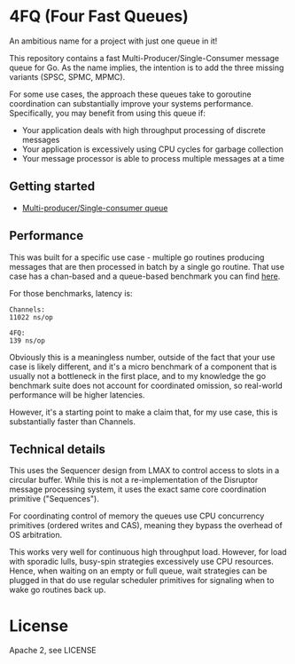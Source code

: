 # 4FQ (Four Fast Queues)

An ambitious name for a project with just one queue in it!

This repository contains a fast Multi-Producer/Single-Consumer message queue for Go. 
As the name implies, the intention is to add the three missing variants (SPSC, SPMC, MPMC).

For some use cases, the approach these queues take to goroutine coordination can substantially improve your systems performance.
Specifically, you may benefit from using this queue if:

- Your application deals with high throughput processing of discrete messages
- Your application is excessively using CPU cycles for garbage collection
- Your message processor is able to process multiple messages at a time

## Getting started

- [Multi-producer/Single-consumer queue](pkg/queue/example_test.go#L8)

## Performance

This was built for a specific use case - multiple go routines producing messages that 
are then processed in batch by a single go routine. That use case has a chan-based and
a queue-based benchmark you can find [here](pkg/queue/example_test.go#L86).

For those benchmarks, latency is:

    Channels:
    11022 ns/op
    
    4FQ:
    139 ns/op

Obviously this is a meaningless number, outside of the fact that your use case is likely different,
and it's a micro benchmark of a component that is usually not a bottleneck in the first place,
and to my knowledge the go benchmark suite does not account for coordinated omission, so real-world
performance will be higher latencies. 

However, it's a starting point to make a claim that, for my use case, this is substantially faster than 
Channels.

## Technical details

This uses the Sequencer design from LMAX to control access to slots in a circular buffer.
While this is not a re-implementation of the Disruptor message processing system, it uses the exact 
same core coordination primitive ("Sequences").

For coordinating control of memory the queues use CPU concurrency primitives (ordered writes and CAS),
meaning they bypass the overhead of OS arbitration. 

This works very well for continuous high throughput load.
However, for load with sporadic lulls, busy-spin strategies excessively use CPU resources. 
Hence, when waiting on an empty or full queue, wait strategies can be plugged in that do use
regular scheduler primitives for signaling when to wake go routines back up.

# License

Apache 2, see LICENSE